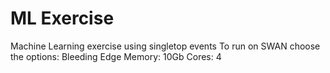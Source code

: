 # ML Exercise

Machine Learning exercise using singletop events </n>
To run on SWAN choose the options: </n>
Bleeding Edge
Memory: 10Gb
Cores: 4 
